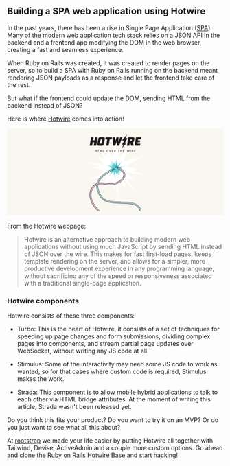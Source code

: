 ## Building a SPA web application using Hotwire

In the past years, there has been a rise in Single Page Application ([SPA](https://en.wikipedia.org/wiki/Single-page_application)). Many of the modern web application tech stack relies on a JSON API in the backend and a frontend app modifying the DOM in the web browser, creating a fast and seamless experience.

When Ruby on Rails was created, it was created to render pages on the server, so to build a SPA with Ruby on Rails running on the backend meant rendering JSON payloads as a response and let the frontend take care of the rest.

But what if the frontend could update the DOM, sending HTML from the backend instead of JSON?

Here is where [Hotwire](https://hotwire.dev/) comes into action!

![Hotwire](images/hotwire.png)

From the Hotwire webpage:

> Hotwire is an alternative approach to building modern web applications without using much JavaScript by sending HTML instead of JSON over the wire. This makes for fast first-load pages, keeps template rendering on the server, and allows for a simpler, more productive development experience in any programming language, without sacrificing any of the speed or responsiveness associated with a traditional single-page application.

### Hotwire components

Hotwire consists of these three components:

- Turbo: This is the heart of Hotwire, it consists of a set of techniques for speeding up page changes and form submissions, dividing complex pages into components, and stream partial page updates over WebSocket, without writing any JS code at all.

- Stimulus: Some of the interactivity may need some JS code to work as wanted, so for that cases where custom code is required, Stimulus makes the work.

- Strada: This component is to allow mobile hybrid applications to talk to each other via HTML bridge attributes. At the moment of writing this article, Strada wasn't been released yet.

Do you think this fits your product? Do you want to try it on an MVP? Or do you just want to see what all this about?

At [rootstrap](https://www.rootstrap.com/) we made your life easier by putting Hotwire all together with Tailwind, Devise, ActiveAdmin and a couple more custom options. Go ahead and clone the [Ruby on Rails Hotwire Base](https://github.com/rootstrap/rails_hotwire_base) and start hacking!
